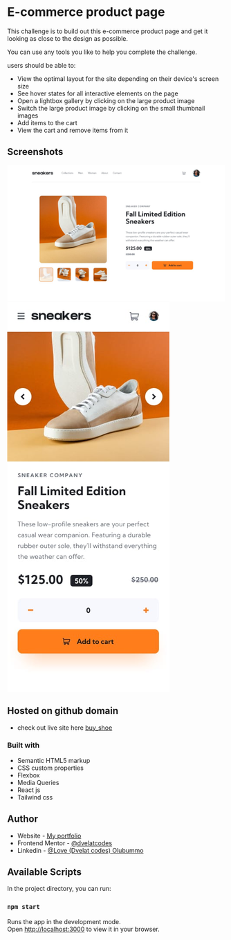 # E-commerce product page

This challenge is to build out this e-commerce product page and get it looking as close to the design as possible.

You can use any tools you like to help you complete the challenge.

users should be able to:

- View the optimal layout for the site depending on their device's screen size
- See hover states for all interactive elements on the page
- Open a lightbox gallery by clicking on the large product image
- Switch the large product image by clicking on the small thumbnail images
- Add items to the cart
- View the cart and remove items from it

## Screenshots
![alt text](public/design/desktop-design.jpg)
![alt text](public/design/mobile-design.jpg)

## Hosted on github domain

- check out live site here [buy_shoe](https://buy-shoe.vercel.app/)

### Built with

- Semantic HTML5 markup
- CSS custom properties
- Flexbox
- Media Queries
- React js
- Tailwind css

## Author

- Website - [My portfolio](https://dvelat-portfolio.vercel.app/)
- Frontend Mentor - [@dvelatcodes](https://www.frontendmentor.io/profile/dvelatcodes)
- Linkedin - [@Love (Dvelat codes) Olubummo](https://www.linkedin.com/in/love-olubummo-dvelat/)


## Available Scripts

In the project directory, you can run:

### `npm start`

Runs the app in the development mode.\
Open [http://localhost:3000](http://localhost:3000) to view it in your browser.




